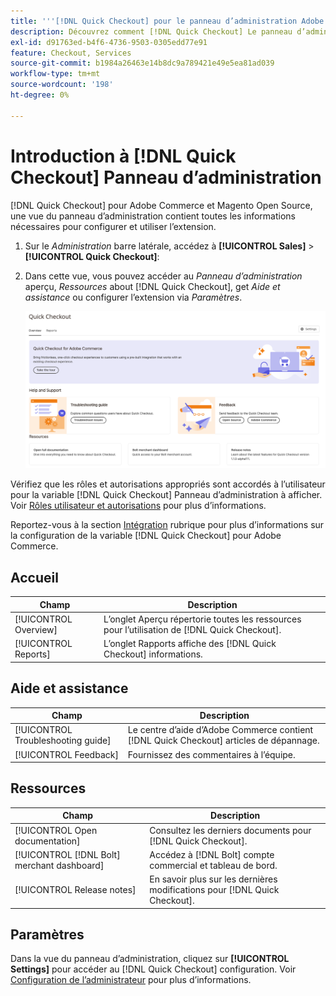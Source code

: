 ```yaml
---
title: '''[!DNL Quick Checkout] pour le panneau d’administration Adobe Commerce'
description: Découvrez comment [!DNL Quick Checkout] Le panneau d’administration peut vous aider à intégrer, configurer et visualiser l’extension.
exl-id: d91763ed-b4f6-4736-9503-0305edd77e91
feature: Checkout, Services
source-git-commit: b1984a26463e14b8dc9a789421e49e5ea81ad039
workflow-type: tm+mt
source-wordcount: '198'
ht-degree: 0%

---
```


# Introduction à [!DNL Quick Checkout] Panneau d’administration

[!DNL Quick Checkout] pour Adobe Commerce et Magento Open Source, une vue du panneau d’administration contient toutes les informations nécessaires pour configurer et utiliser l’extension.

1. Sur le _Administration_ barre latérale, accédez à **[!UICONTROL Sales]** > **[!UICONTROL Quick Checkout]**:
1. Dans cette vue, vous pouvez accéder au _Panneau d’administration_ aperçu, _Ressources_ about [!DNL Quick Checkout], get _Aide et assistance_ ou configurer l’extension via _Paramètres_.

   ![Menu Passage en caisse rapide](assets/admin-panel-view.png)

Vérifiez que les rôles et autorisations appropriés sont accordés à l’utilisateur pour la variable [!DNL Quick Checkout] Panneau d’administration à afficher. Voir [Rôles utilisateur et autorisations](../quick-checkout/user-roles-setup.md) pour plus d’informations.

Reportez-vous à la section [Intégration](../quick-checkout/onboarding.md) rubrique pour plus d’informations sur la configuration de la variable [!DNL Quick Checkout] pour Adobe Commerce.

## Accueil

| Champ | Description |
|---|---|
| [!UICONTROL Overview] | L’onglet Aperçu répertorie toutes les ressources pour l’utilisation de [!DNL Quick Checkout]. |
| [!UICONTROL Reports] | L’onglet Rapports affiche des [!DNL Quick Checkout] informations. |

## Aide et assistance

| Champ | Description |
|---|---|
| [!UICONTROL Troubleshooting guide] | Le centre d’aide d’Adobe Commerce contient [!DNL Quick Checkout] articles de dépannage. |
| [!UICONTROL Feedback] | Fournissez des commentaires à l’équipe. |

## Ressources

| Champ | Description |
|---|---|
| [!UICONTROL Open documentation] | Consultez les derniers documents pour [!DNL Quick Checkout]. |
| [!UICONTROL [!DNL Bolt] merchant dashboard] | Accédez à [!DNL Bolt] compte commercial et tableau de bord. |
| [!UICONTROL Release notes] | En savoir plus sur les dernières modifications pour [!DNL Quick Checkout]. |

## Paramètres

Dans la vue du panneau d’administration, cliquez sur **[!UICONTROL Settings]** pour accéder au [!DNL Quick Checkout] configuration. Voir [Configuration de l’administrateur](onboarding.md#complete-admin-configuration) pour plus d’informations.
